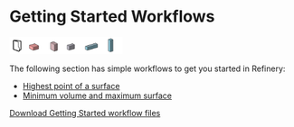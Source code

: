 # Getting Started Workflows

<img src="../../assets/sample/beginer.png" style="width:200px;"/>

The following section has simple workflows to get you started in Refinery:

* [Highest point of a surface](04-01-01_highest-point-of-a-surface.md)
* [Minimum volume and maximum surface](04-01-02_minimum-volume-and-maximum-surface.md)

[Download Getting Started workflow files](https://github.com/DynamoDS/RefineryPrimer/releases/download/samples-v1/04-01_getting-started-workflows.zip) 